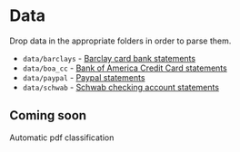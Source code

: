 # Data

Drop data in the appropriate folders in order to parse them.

* `data/barclays` - [Barclay card bank statements](https://www.barclaycard.co.uk/personal/customer/view-statements)
* `data/boa_cc` - [Bank of America Credit Card statements](https://www.bankofamerica.com/credit-cards/credit-card-payments-statements-faq/)
* `data/paypal` - [Paypal statements](https://www.paypal.com/us/cshelp/article/how-do-i-view-and-download-statements-and-reports-help145)
* `data/schwab` - [Schwab checking account statements](https://smartasset.com/checking-account/how-to-get-a-bank-statement)

## Coming soon

Automatic pdf classification
